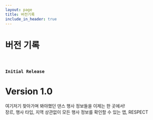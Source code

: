 ```yaml
---
layout: page
title: 버전기록
include_in_header: true
---
```


# 버전 기록
<br>

### `Initial Release`
# **Version 1.0**
여기저기 찾아가며 봐야했던 댄스 행사 정보들을 이제는 한 곳에서!<br>
장르, 행사 타입, 지역 상관없이 모든 행사 정보를 확인할 수 있는 앱, RESPECT

<br>